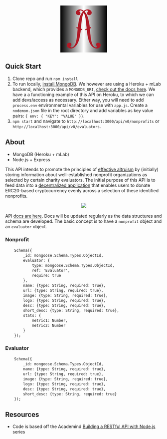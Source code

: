 <p align="center">
  <img src="https://github.com/fuguefoundation/dapp-nonprofit/blob/master/src/assets/images/logo_150.png">
</p>

## Quick Start

1. Clone repo and run `npm install`
2. To run locally, [install MongoDB](https://docs.mongodb.com/manual/installation/). We however are using a Heroku + mLab backend, which provides a `MONGODB_URI`, [check out the docs here]((https://devcenter.heroku.com/articles/mongolab)). We have a a functioning example of this API on Heroku, to which we can add devs/access as necessary. Either way, you will need to add `process.env` environmental variables for use with `app.js`. Create a `nodemon.json` file in the root directory and add variables as key value pairs: `{ env: { "KEY": "VALUE" }}`. 
3. `npm start` and navigate to `http://localhost:3000/api/v0/nonprofits` or `http://localhost:3000/api/v0/evaluators`.

## About

* MongoDB (Heroku + mLab)
* Node.js + Express

This API intends to promote the principles of [effective altruism](https://www.effectivealtruism.org/) by (initially) storing information about well-established nonprofit organizations as selected by certain charity evaluators. The initial purpose of this API is to feed data into a [decentralized application](https://github.com/fuguefoundation/ff-dapp) that enables users to donate ERC20-based cryptocurrency evenly across a selection of these identified nonprofits.

<p align="center">
  <img src="https://github.com/fuguefoundation/ff-dapp/blob/master/src/assets/images/ff-dapp-flow.jpg">
</p>

API [docs are here](https://fuguefoundation.org/docs/api-docs.html). Docs will be updated regularly as the data structures and schema are developed. The basic concept is to have a `nonprofit` object and an `evaluator` object.

### Nonprofit

```
    Schema({
        _id: mongoose.Schema.Types.ObjectId,
        evaluator: {
            type: mongoose.Schema.Types.ObjectId,
            ref: 'Evaluator',
            require: true
        },
        name: {type: String, required: true},
        url: {type: String, required: true},
        image: {type: String, required: true},
        logo: {type: String, required: true},
        desc: {type: String, required: true},
        short_desc: {type: String, required: true},
        stats: { 
            metric1: Number, 
            metric2: Number
        }
    });
```

### Evaluator

```
    Schema({
        _id: mongoose.Schema.Types.ObjectId,
        name: {type: String, required: true},
        url: {type: String, required: true},
        image: {type: String, required: true},
        logo: {type: String, required: true},
        desc: {type: String, required: true},
        short_desc: {type: String, required: true}
    });
```

## Resources

* Code is based off the Academind [Building a RESTful API with Node.js](https://www.youtube.com/playlist?list=PL55RiY5tL51q4D-B63KBnygU6opNPFk_q) series